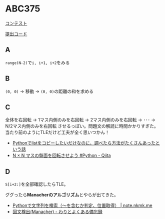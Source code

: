 # ABC375

[コンテスト](https://atcoder.jp/contests/abc375)

[提出コード](../submissions/abc375/)

## A

`range(N-2)`で`i, i+1, i+2`をみる

## B

`(0, 0)` → 移動 → `(0, 0)`の距離の和を求める

## C

全体を右回転 → 1マス内側のみを右回転 → 2マス内側のみを右回転 → ･･･ → N/2マス内側のみを右回転 させるっぽい。問題文の解読に時間かかりすぎた。当たり前のようにTLEだけど工夫が全く思いつかん！

- [Pythonでlistをコピーしたいだけなのに、調べたら方法がたくさんあったという話](https://zenn.dev/nakurei/articles/list-copy-with-python)
- [N × N マスの盤面を回転させよう #Python - Qiita](https://qiita.com/takenori_ohashi/items/229b80a1dd496f733fa7)


## D

`S[i+2:]`を全部確認したらTLE。

ググったら**Manacherのアルゴリズム**とやらが出てきた。

- [Pythonで文字列を検索（〜を含むか判定、位置取得） | note.nkmk.me](https://note.nkmk.me/python-str-search/)
- [回文検出(Manacher) - わりとよくある備忘録](https://klee.hatenablog.jp/entry/2020/06/18/210754)
